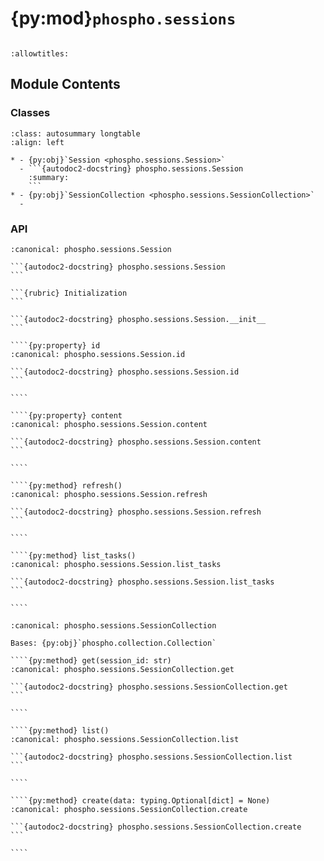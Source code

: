 # {py:mod}`phospho.sessions`

```{py:module} phospho.sessions
```

```{autodoc2-docstring} phospho.sessions
:allowtitles:
```

## Module Contents

### Classes

````{list-table}
:class: autosummary longtable
:align: left

* - {py:obj}`Session <phospho.sessions.Session>`
  - ```{autodoc2-docstring} phospho.sessions.Session
    :summary:
    ```
* - {py:obj}`SessionCollection <phospho.sessions.SessionCollection>`
  -
````

### API

`````{py:class} Session(client, session_id: str, _content: typing.Optional[dict] = None)
:canonical: phospho.sessions.Session

```{autodoc2-docstring} phospho.sessions.Session
```

```{rubric} Initialization
```

```{autodoc2-docstring} phospho.sessions.Session.__init__
```

````{py:property} id
:canonical: phospho.sessions.Session.id

```{autodoc2-docstring} phospho.sessions.Session.id
```

````

````{py:property} content
:canonical: phospho.sessions.Session.content

```{autodoc2-docstring} phospho.sessions.Session.content
```

````

````{py:method} refresh()
:canonical: phospho.sessions.Session.refresh

```{autodoc2-docstring} phospho.sessions.Session.refresh
```

````

````{py:method} list_tasks()
:canonical: phospho.sessions.Session.list_tasks

```{autodoc2-docstring} phospho.sessions.Session.list_tasks
```

````

`````

`````{py:class} SessionCollection(client)
:canonical: phospho.sessions.SessionCollection

Bases: {py:obj}`phospho.collection.Collection`

````{py:method} get(session_id: str)
:canonical: phospho.sessions.SessionCollection.get

```{autodoc2-docstring} phospho.sessions.SessionCollection.get
```

````

````{py:method} list()
:canonical: phospho.sessions.SessionCollection.list

```{autodoc2-docstring} phospho.sessions.SessionCollection.list
```

````

````{py:method} create(data: typing.Optional[dict] = None)
:canonical: phospho.sessions.SessionCollection.create

```{autodoc2-docstring} phospho.sessions.SessionCollection.create
```

````

`````
